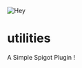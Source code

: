 ![Hey](https://github.com/Lygaen/utilities/workflows/maven.yml/badge.svg)
# utilities
A Simple Spigot Plugin !
